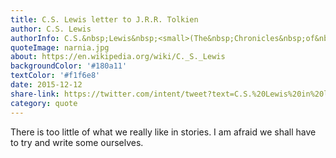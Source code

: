 ```yaml
---
title: C.S. Lewis letter to J.R.R. Tolkien
author: C.S. Lewis
authorInfo: C.S.&nbsp;Lewis&nbsp;<small>(The&nbsp;Chronicles&nbsp;of&nbsp;Narnia)</small> in&nbsp;personal&nbsp;letter&nbsp;to&nbsp;friend J.R.R.&nbsp;Tolkien&nbsp;<small>(The&nbsp;Lord&nbsp;of&nbsp;the&nbsp;Rings)</small>
quoteImage: narnia.jpg
about: https://en.wikipedia.org/wiki/C._S._Lewis
backgroundColor: '#180a11'
textColor: '#f1f6e8'
date: 2015-12-12
share-link: https://twitter.com/intent/tweet?text=C.S.%20Lewis%20in%20letter%20to%20J.R.R.%20Tolkien%20pic.twitter.com/NhHa9qAxww
category: quote
---
```


There is too little of what we really like in stories. I am afraid we shall have to try and write&nbsp;some&nbsp;ourselves.